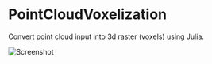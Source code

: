 # PointCloudVoxelization
Convert point cloud input into 3d raster (voxels) using Julia.

<img src="voxelizeExample.PNG" alt="Screenshot">
